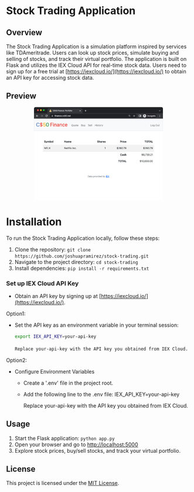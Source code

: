 # Stock Trading Application

## Overview
The Stock Trading Application is a simulation platform inspired by services like TDAmeritrade. Users can look up stock prices, simulate buying and selling of stocks, and track their virtual portfolio. The application is built on Flask and utilizes the IEX Cloud API for real-time stock data. Users need to sign up for a free trial at [https://iexcloud.io/](https://iexcloud.io/) to obtain an API key for accessing stock data.

## Preview
<p align="center">
<img src="/static/finance.png" alt="example" width="70%" />
</p>

# Installation
To run the Stock Trading Application locally, follow these steps:

1. Clone the repository: `git clone https://github.com/joshuapramirez/stock-trading.git`
2. Navigate to the project directory: `cd stock-trading`
3. Install dependencies: `pip install -r requirements.txt`

### Set up IEX Cloud API Key
- Obtain an API key by signing up at [https://iexcloud.io/](https://iexcloud.io/).

Option1:
- Set the API key as an environment variable in your terminal session:

  ```bash
  export IEX_API_KEY=your-api-key

  Replace your-api-key with the API key you obtained from IEX Cloud.

Option2:
- Configure Environment Variables
  - Create a '.env' file in the project root.
  - Add the following line to the .env file:
      IEX_API_KEY=your-api-key

      Replace your-api-key with the API key you obtained from IEX Cloud.

## Usage
1. Start the Flask application: `python app.py`
2. Open your browser and go to [http://localhost:5000](http://localhost:5000)
3. Explore stock prices, buy/sell stocks, and track your virtual portfolio.


## License
This project is licensed under the [MIT License](LICENSE).
